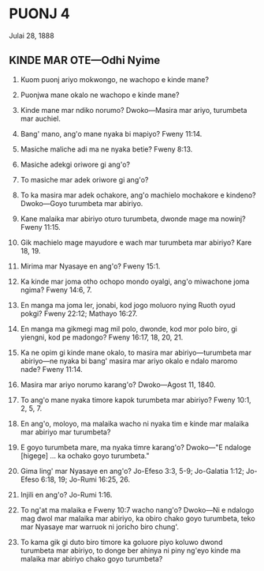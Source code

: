 # PUONJ 4
Julai 28, 1888

## KINDE MAR OTE—Odhi Nyime

1. Kuom puonj ariyo mokwongo, ne wachopo e kinde mane?

2. Puonjwa mane okalo ne wachopo e kinde mane?

3. Kinde mane mar ndiko norumo? Dwoko—Masira mar ariyo, turumbeta mar auchiel.

4. Bang' mano, ang'o mane nyaka bi mapiyo? Fweny 11:14.

5. Masiche maliche adi ma ne nyaka betie? Fweny 8:13.

6. Masiche adekgi oriwore gi ang'o?

7. To masiche mar adek oriwore gi ang'o?

8. To ka masira mar adek ochakore, ang'o machielo mochakore e kindeno? Dwoko—Goyo turumbeta mar abiriyo.

9. Kane malaika mar abiriyo oturo turumbeta, dwonde mage ma nowinj? Fweny 11:15.

10. Gik machielo mage mayudore e wach mar turumbeta mar abiriyo? Kare 18, 19.

11. Mirima mar Nyasaye en ang'o? Fweny 15:1.

12. Ka kinde mar joma otho ochopo mondo oyalgi, ang'o miwachone joma ngima? Fweny 14:6, 7.

13. En manga ma joma ler, jonabi, kod jogo moluoro nying Ruoth oyud pokgi? Fweny 22:12; Mathayo 16:27.

14. En manga ma gikmegi mag mil polo, dwonde, kod mor polo biro, gi yiengni, kod pe madongo? Fweny 16:17, 18, 20, 21.

15. Ka ne opim gi kinde mane okalo, to masira mar abiriyo—turumbeta mar abiriyo—ne nyaka bi bang' masira mar ariyo okalo e ndalo maromo nade? Fweny 11:14.

16. Masira mar ariyo norumo karang'o? Dwoko—Agost 11, 1840.

17. To ang'o mane nyaka timore kapok turumbeta mar abiriyo? Fweny 10:1, 2, 5, 7.

18. En ang'o, moloyo, ma malaika wacho ni nyaka tim e kinde mar malaika mar abiriyo mar turumbeta?

19. E goyo turumbeta mare, ma nyaka timre karang'o? Dwoko—"E ndaloge [higege] ... ka ochako goyo turumbeta."

20. Gima ling' mar Nyasaye en ang'o? Jo-Efeso 3:3, 5-9; Jo-Galatia 1:12; Jo-Efeso 6:18, 19; Jo-Rumi 16:25, 26.

21. Injili en ang'o? Jo-Rumi 1:16.

22. To ng'at ma malaika e Fweny 10:7 wacho nang'o? Dwoko—Ni e ndalogo mag dwol mar malaika mar abiriyo, ka obiro chako goyo turumbeta, teko mar Nyasaye mar warruok ni joricho biro chung'.

23. To kama gik gi duto biro timore ka goluore piyo koluwo dwond turumbeta mar abiriyo, to donge ber ahinya ni piny ng'eyo kinde ma malaika mar abiriyo chako goyo turumbeta?